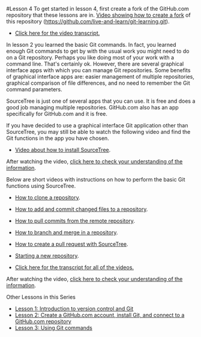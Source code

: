 #Lesson 4
To get started in lesson 4, first create a fork of the GitHub.com repository that these lessons are in.
[Video showing how to create a fork](http://youtu.be/haS1_gxGx0U "Video about creating a fork of a GitHub.com repository") of this repository (https://github.com/live-and-learn/git-learning.git).
* [Click here for the video transcript.](https://github.com/live-and-learn/git-learning/tree/master/lesson-4/transcript-lesson-4-create-github-fork.md "Transcript for Video about creating a fork of a GitHub.com repository")

In lesson 2 you learned the basic Git commands. In fact, you learned enough Git commands to get by with the usual work you might need to do on a Git repository. Perhaps you like doing most of your work with a command line. That's certainly ok. However, there are several graphical interface apps with which you can manage Git repositories. Some benefits of graphical interface apps are: easier management of multiple repositories, graphical comparison of file differences, and no need to remember the Git command parameters.

SourceTree is just one of several apps that you can use. It is free and does a good job managing multiple repositories. GitHub.com also has an app specifically for GitHub.com and it is free.

If you have decided to use a graphical interface Git application other than SourceTree, you may still be able to watch the following video and find the Git functions in the app you have chosen.
* [Video about how to install SourceTree](https://youtu.be/eE7_UKBDhH8 "Video about installing Atlassian's SourceTree app").

After watching the video, [click here to check your understanding of the information](https://github.com/live-and-learn/git-learning/tree/master/lesson-4/assessment-lesson-4-video-1-using-sourcetree.md "Assessment for Video about SourceTree and Git commands").


Below are short videos with instructions on how to perform the basic Git functions using SourceTree.

* [How to clone a repository](http://youtu.be/01h8c127MRM "Video about using SourceTree to clone a repository").

* [How to add and commit changed files to a repository](http://youtu.be/ryZjlNmHPI0 "Video about using SourceTree to add and commit changed, added, and deleted files to a repository").

* [How to pull commits from the remote repository](http://youtu.be/8SwQDTKXxjI "Video about using SourceTree to pull commits from the remote repository").

* [How to branch and merge in a repository](http://youtu.be/sUZ4n_uk2JY "Video about using SourceTree to branch and merge in a repository").

* [How to create a pull request with SourceTree](http://youtu.be/C3dsqSHL9vo "Video about creating a pull request with SourceTree").

* [Starting a new repository](http://youtu.be/olQ8dOcSCjM "Video about creating a new Git repository").

* [Click here for the transcript for all of the videos.](https://github.com/live-and-learn/git-learning/tree/master/lesson-4/transcripts-lesson-4-sourcetree-clone-add-commit-push-branch-pull-merge-pull-request "Transcript for all SourceTree Git options videos")

After watching the video, [click here to check your understanding of the information](https://github.com/live-and-learn/git-learning/tree/master/lesson-4/assessment-lesson-4-using-sourcetree.md "Assessment for videos about using SourceTree").


Other Lessons in this Series
* [Lesson 1: Introduction to version control and Git](https://github.com/live-and-learn/git-learning/tree/master/lesson-1 "Lesson 1 about version control and an introduction to Git.")
* [Lesson 2: Create a GitHub.com account, install Git, and connect to a GitHub.com repository](https://github.com/live-and-learn/git-learning/tree/master/lesson-2 "Lesson 2 about creating a GitHub.com account, installing Git, and connecting to a GitHub.com repository")
* [Lesson 3: Using Git commands](https://github.com/live-and-learn/git-learning/tree/master/lesson-3 "Lesson 3 about using Git commands.")
